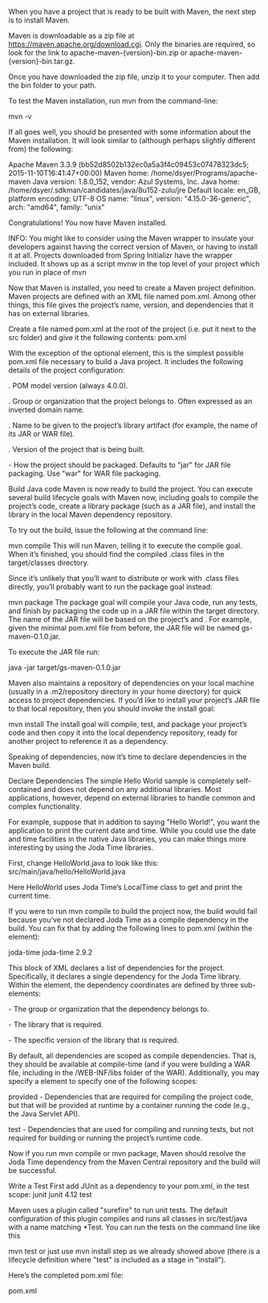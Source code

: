 When you have a project that is ready to be built with Maven, the next step is to install Maven.

Maven is downloadable as a zip file at https://maven.apache.org/download.cgi. Only the binaries are required, so look for the link to apache-maven-{version}-bin.zip or apache-maven-{version}-bin.tar.gz.

Once you have downloaded the zip file, unzip it to your computer. Then add the bin folder to your path.

To test the Maven installation, run mvn from the command-line:

mvn -v

If all goes well, you should be presented with some information about the Maven installation. It will look similar to (although perhaps slightly different from) the following:

Apache Maven 3.3.9 (bb52d8502b132ec0a5a3f4c09453c07478323dc5; 2015-11-10T16:41:47+00:00)
Maven home: /home/dsyer/Programs/apache-maven
Java version: 1.8.0_152, vendor: Azul Systems, Inc.
Java home: /home/dsyer/.sdkman/candidates/java/8u152-zulu/jre
Default locale: en_GB, platform encoding: UTF-8
OS name: "linux", version: "4.15.0-36-generic", arch: "amd64", family: "unix"


Congratulations! You now have Maven installed.

INFO: You might like to consider using the Maven wrapper to insulate your developers against having the correct version of Maven, or having to install it at all. Projects downloaded from Spring Initializr have the wrapper included. It shows up as a script mvnw in the top level of your project which you run in place of mvn


Now that Maven is installed, you need to create a Maven project definition. Maven projects are defined with an XML file named pom.xml. Among other things, this file gives the project’s name, version, and dependencies that it has on external libraries.

Create a file named pom.xml at the root of the project (i.e. put it next to the src folder) and give it the following contents:
pom.xml

With the exception of the optional <packaging> element, this is the simplest possible pom.xml file necessary to build a Java project. It includes the following details of the project configuration:

<modelVersion>. POM model version (always 4.0.0).

<groupId>. Group or organization that the project belongs to. Often expressed as an inverted domain name.

<artifactId>. Name to be given to the project’s library artifact (for example, the name of its JAR or WAR file).

<version>. Version of the project that is being built.

<packaging> - How the project should be packaged. Defaults to "jar" for JAR file packaging. Use "war" for WAR file packaging.


Build Java code
Maven is now ready to build the project. You can execute several build lifecycle goals with Maven now, including goals to compile the project’s code, create a library package (such as a JAR file), and install the library in the local Maven dependency repository.

To try out the build, issue the following at the command line:

mvn compile
This will run Maven, telling it to execute the compile goal. When it’s finished, you should find the compiled .class files in the target/classes directory.

Since it’s unlikely that you’ll want to distribute or work with .class files directly, you’ll probably want to run the package goal instead:

mvn package
The package goal will compile your Java code, run any tests, and finish by packaging the code up in a JAR file within the target directory. The name of the JAR file will be based on the project’s <artifactId> and <version>. For example, given the minimal pom.xml file from before, the JAR file will be named gs-maven-0.1.0.jar.

To execute the JAR file run:

java -jar target/gs-maven-0.1.0.jar


Maven also maintains a repository of dependencies on your local machine (usually in a .m2/repository directory in your home directory) for quick access to project dependencies. If you’d like to install your project’s JAR file to that local repository, then you should invoke the install goal:

mvn install
The install goal will compile, test, and package your project’s code and then copy it into the local dependency repository, ready for another project to reference it as a dependency.

Speaking of dependencies, now it’s time to declare dependencies in the Maven build.




Declare Dependencies
The simple Hello World sample is completely self-contained and does not depend on any additional libraries. Most applications, however, depend on external libraries to handle common and complex functionality.

For example, suppose that in addition to saying "Hello World!", you want the application to print the current date and time. While you could use the date and time facilities in the native Java libraries, you can make things more interesting by using the Joda Time libraries.

First, change HelloWorld.java to look like this:
src/main/java/hello/HelloWorld.java

Here HelloWorld uses Joda Time’s LocalTime class to get and print the current time.

If you were to run mvn compile to build the project now, the build would fail because you’ve not declared Joda Time as a compile dependency in the build. You can fix that by adding the following lines to pom.xml (within the <project> element):

<dependencies>
		<dependency>
			<groupId>joda-time</groupId>
			<artifactId>joda-time</artifactId>
			<version>2.9.2</version>
		</dependency>
</dependencies>


This block of XML declares a list of dependencies for the project. Specifically, it declares a single dependency for the Joda Time library. Within the <dependency> element, the dependency coordinates are defined by three sub-elements:

<groupId> - The group or organization that the dependency belongs to.

<artifactId> - The library that is required.

<version> - The specific version of the library that is required.

By default, all dependencies are scoped as compile dependencies. That is, they should be available at compile-time (and if you were building a WAR file, including in the /WEB-INF/libs folder of the WAR). Additionally, you may specify a <scope> element to specify one of the following scopes:

provided - Dependencies that are required for compiling the project code, but that will be provided at runtime by a container running the code (e.g., the Java Servlet API).

test - Dependencies that are used for compiling and running tests, but not required for building or running the project’s runtime code.

Now if you run mvn compile or mvn package, Maven should resolve the Joda Time dependency from the Maven Central repository and the build will be successful.


Write a Test
First add JUnit as a dependency to your pom.xml, in the test scope:
<dependency>
	<groupId>junit</groupId>
	<artifactId>junit</artifactId>
	<version>4.12</version>
	<scope>test</scope>
</dependency>


Maven uses a plugin called "surefire" to run unit tests. The default configuration of this plugin compiles and runs all classes in src/test/java with a name matching *Test. You can run the tests on the command line like this

mvn test
or just use mvn install step as we already showed above (there is a lifecycle definition where "test" is included as a stage in "install").

Here’s the completed pom.xml file:

pom.xml